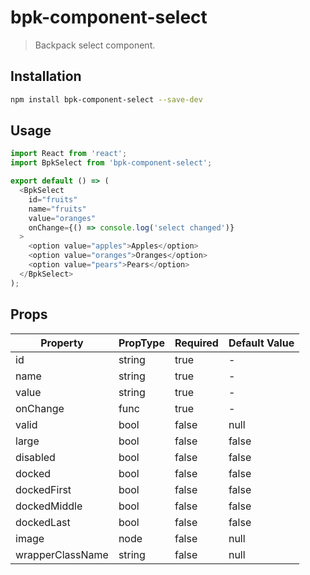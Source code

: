 # bpk-component-select

> Backpack select component.

## Installation

```sh
npm install bpk-component-select --save-dev
```

## Usage

```js
import React from 'react';
import BpkSelect from 'bpk-component-select';

export default () => (
  <BpkSelect
    id="fruits"
    name="fruits"
    value="oranges"
    onChange={() => console.log('select changed')}
  >
    <option value="apples">Apples</option>
    <option value="oranges">Oranges</option>
    <option value="pears">Pears</option>
  </BpkSelect>
);
```

## Props

| Property                  | PropType   | Required | Default Value |
| ------------              | --------   | -------- | ------------- |
| id                        | string     | true     | -             |
| name                      | string     | true     | -             |
| value                     | string     | true     | -             |
| onChange                  | func       | true     | -             |
| valid                     | bool       | false    | null          |
| large                     | bool       | false    | false         |
| disabled                  | bool       | false    | false         |
| docked                    | bool       | false    | false         |
| dockedFirst               | bool       | false    | false         |
| dockedMiddle              | bool       | false    | false         |
| dockedLast                | bool       | false    | false         |
| image                     | node       | false    | null          |
| wrapperClassName          | string     | false    | null          |
